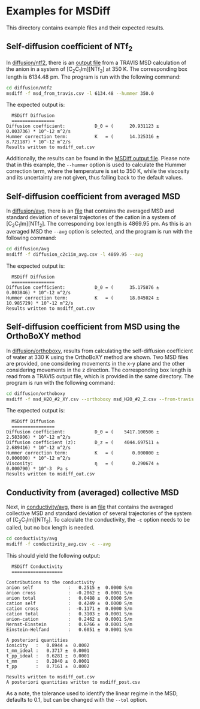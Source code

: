 # Examples for MSDiff

This directory contains example files and their expected results.

## Self-diffusion coefficient of NTf<sub>2</sub>

In [diffusion/ntf2](./diffusion/ntf2/), there is an [output file](./diffusion/ntf2/msd_from_travis.csv) from a TRAVIS MSD calculation of the anion in a system of [C<sub>2</sub>C<sub>1</sub>Im][NTf<sub>2</sub>] at 350 K.
The corresponding box length is 6134.48 pm. 
The program is run with the following command:

```bash
cd diffusion/ntf2
msdiff -f msd_from_travis.csv -l 6134.48 --hummer 350.0
```

The expected output is:

```
  MSDiff Diffusion
  ================
Diffusion coefficient:           D_0 = (      20.931123 ±        0.003736) * 10^-12 m^2/s
Hummer correction term:          K   = (      14.325316 ±        8.721187) * 10^-12 m^2/s
Results written to msdiff_out.csv
```
Additionally, the results can be found in the [MSDiff output file](./ntf2/msdiff_out.csv). 
Please note that in this example, the `--hummer` option is used to calculate the Hummer correction term, where the temperature is set to 350 K, while the viscosity and its uncertainty are not given, thus falling back to the default values.

## Self-diffusion coefficient from averaged MSD

In [diffusion/avg](./diffusion/avg/), there is an [file](./diffusion/avg/diffusion_c2c1im_avg.csv) that contains the averaged MSD and standard deviation of several trajectories of the cation in a system of [C<sub>2</sub>C<sub>1</sub>Im][NTf<sub>2</sub>].
The corresponding box length is 4869.95 pm.
As this is an averaged MSD the `--avg` option is selected, and the program is run with the following command:

```bash
cd diffusion/avg
msdiff -f diffusion_c2c1im_avg.csv -l 4869.95 --avg
```

The expected output is:

```
  MSDiff Diffusion
  ================
Diffusion coefficient:           D_0 = (      35.175876 ±        0.003846) * 10^-12 m^2/s
Hummer correction term:          K   = (      18.045024 ±       10.985729) * 10^-12 m^2/s
Results written to msdiff_out.csv
```

## Self-diffusion coefficient from MSD using the OrthoBoXY method

In [diffusion/orthoboxy](./diffusion/orthoboxy/), results from calculating the self-diffusion coefficient of water at 330 K using the OrthoBoXY method are shown.
Two MSD files are provided, one considering movements in the x-y plane and the other considering movements in the z direction.
The corresponding box length is read from a TRAVIS output file, which is provided in the same directory.
The program is run with the following command:

```bash
cd diffusion/orthoboxy
msdiff -f msd_H2O_#2_XY.csv --orthoboxy msd_H2O_#2_Z.csv --from-travis --hummer 330
```

The expected output is:

```
  MSDiff Diffusion
  ================
Diffusion coefficient:           D_0 = (    5417.100506 ±        2.583906) * 10^-12 m^2/s
Diffusion coefficient (z):       D_z = (    4044.697511 ±        2.689416) * 10^-12 m^2/s
Hummer correction term:          K   = (       0.000000 ±        0.000000) * 10^-12 m^2/s
Viscosity:                       η   = (       0.290674 ±        0.000790) * 10^-3  Pa s
Results written to msdiff_out.csv
```

## Conductivity from (averaged) collective MSD

Next, in [conductivity/avg](./conductivity/avg/), there is an [file](./conductivity/avg/conductivity_avg.csv) that contains the averaged collective MSD and standard deviation of several trajectories of the system of [C<sub>2</sub>C<sub>1</sub>Im][NTf<sub>2</sub>].
To calculate the conductivity, the `-c` option needs to be called, but no box length is needed.

```bash
cd conductivity/avg
msdiff -f conductivity_avg.csv -c --avg
```

This should yield the following output:

```
  MSDiff Conductivity
  ===================

Contributions to the conductivity
anion self             :   0.2515 ±  0.0000 S/m
anion cross            :  -0.2062 ±  0.0001 S/m
anion total            :   0.0488 ±  0.0000 S/m
cation self            :   0.4249 ±  0.0000 S/m
cation cross           :  -0.1171 ±  0.0000 S/m
cation total           :   0.3103 ±  0.0001 S/m
anion-cation           :   0.2462 ±  0.0001 S/m
Nernst-Einstein        :   0.6766 ±  0.0001 S/m
Einstein-Helfand       :   0.6051 ±  0.0001 S/m

A posteriori quantities
ionicity   :   0.8944 ±  0.0002
t_mm_ideal :   0.3717 ±  0.0001
t_pp_ideal :   0.6281 ±  0.0001
t_mm       :   0.2840 ±  0.0001
t_pp       :   0.7161 ±  0.0002

Results written to msdiff_out.csv
A posteriori quantities written to msdiff_post.csv
```

As a note, the tolerance used to identify the linear regime in the MSD, defaults to 0.1, but can be changed with the `--tol` option.
